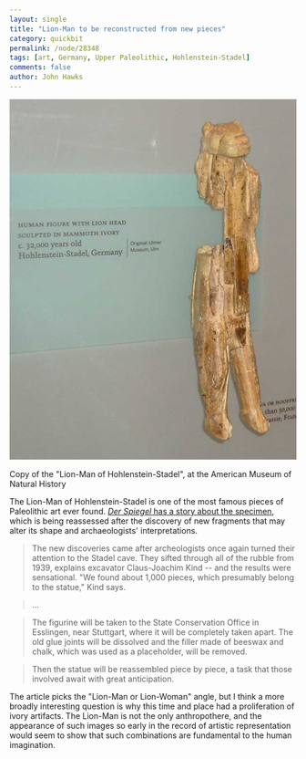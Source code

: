 ```yaml
---
layout: single 
title: "Lion-Man to be reconstructed from new pieces" 
category: quickbit
permalink: /node/28348
tags: [art, Germany, Upper Paleolithic, Hohlenstein-Stadel] 
comments: false 
author: John Hawks 
---
```


<div class="middle-picture">
<img src="/graphics/lion-man-hohlenstein-stadel-amnh.jpg" alt="Lion-Man at AMNH" />
<p class="caption"> Copy of the "Lion-Man of Hohlenstein-Stadel", at the American Museum of Natural History</p>
</div>

The Lion-Man of Hohlenstein-Stadel is one of the most famous pieces of Paleolithic art ever found. <a href="http://www.spiegel.de/international/zeitgeist/0,1518,802415,00.html"><em>Der Spiegel</em> has a story about the specimen</a>, which is being reassessed after the discovery of new fragments that may alter its shape and archaeologists' interpretations. 

<blockquote>The new discoveries came after archeologists once again turned their attention to the Stadel cave. They sifted through all of the rubble from 1939, explains excavator Claus-Joachim Kind -- and the results were sensational. "We found about 1,000 pieces, which presumably belong to the statue," Kind says.</blockquote>

<blockquote>...</blockquote>

<blockquote>The figurine will be taken to the State Conservation Office in Esslingen, near Stuttgart, where it will be completely taken apart. The old glue joints will be dissolved and the filler made of beeswax and chalk, which was used as a placeholder, will be removed.</blockquote>

<blockquote>Then the statue will be reassembled piece by piece, a task that those involved await with great anticipation.</blockquote>

The article picks the "Lion-Man or Lion-Woman" angle, but I think a more broadly interesting question is why this time and place had a proliferation of ivory artifacts. The Lion-Man is not the only anthropothere, and the appearance of such images so early in the record of artistic representation would seem to show that such combinations are fundamental to the human imagination. 

